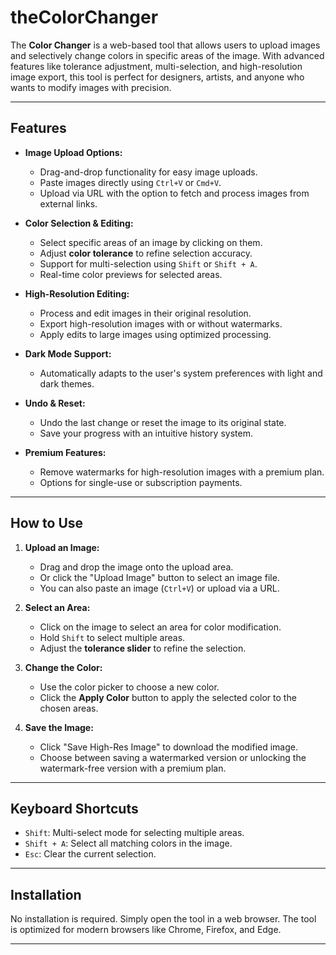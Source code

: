 # theColorChanger

The **Color Changer** is a web-based tool that allows users to upload images and selectively change colors in specific areas of the image. With advanced features like tolerance adjustment, multi-selection, and high-resolution image export, this tool is perfect for designers, artists, and anyone who wants to modify images with precision.

---

## Features

- **Image Upload Options:**
  - Drag-and-drop functionality for easy image uploads.
  - Paste images directly using `Ctrl+V` or `Cmd+V`.
  - Upload via URL with the option to fetch and process images from external links.

- **Color Selection & Editing:**
  - Select specific areas of an image by clicking on them.
  - Adjust **color tolerance** to refine selection accuracy.
  - Support for multi-selection using `Shift` or `Shift + A`.
  - Real-time color previews for selected areas.

- **High-Resolution Editing:**
  - Process and edit images in their original resolution.
  - Export high-resolution images with or without watermarks.
  - Apply edits to large images using optimized processing.

- **Dark Mode Support:**
  - Automatically adapts to the user's system preferences with light and dark themes.

- **Undo & Reset:**
  - Undo the last change or reset the image to its original state.
  - Save your progress with an intuitive history system.

- **Premium Features:**
  - Remove watermarks for high-resolution images with a premium plan.
  - Options for single-use or subscription payments.

---

## How to Use

1. **Upload an Image:**
   - Drag and drop the image onto the upload area.
   - Or click the "Upload Image" button to select an image file.
   - You can also paste an image (`Ctrl+V`) or upload via a URL.

2. **Select an Area:**
   - Click on the image to select an area for color modification.
   - Hold `Shift` to select multiple areas.
   - Adjust the **tolerance slider** to refine the selection.

3. **Change the Color:**
   - Use the color picker to choose a new color.
   - Click the **Apply Color** button to apply the selected color to the chosen areas.

4. **Save the Image:**
   - Click "Save High-Res Image" to download the modified image.
   - Choose between saving a watermarked version or unlocking the watermark-free version with a premium plan.

---

## Keyboard Shortcuts

- `Shift`: Multi-select mode for selecting multiple areas.
- `Shift + A`: Select all matching colors in the image.
- `Esc`: Clear the current selection.

---

## Installation

No installation is required. Simply open the tool in a web browser. The tool is optimized for modern browsers like Chrome, Firefox, and Edge.

---
